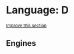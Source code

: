 # Language: D
<sup>[Improve this section](https://github.com/rbuckton/regexp-features/edit/main/src/languages/d.yml)</sup>


<!--
'name' sources:
  - [](../../src/languages/d.yml)
-->


## Engines